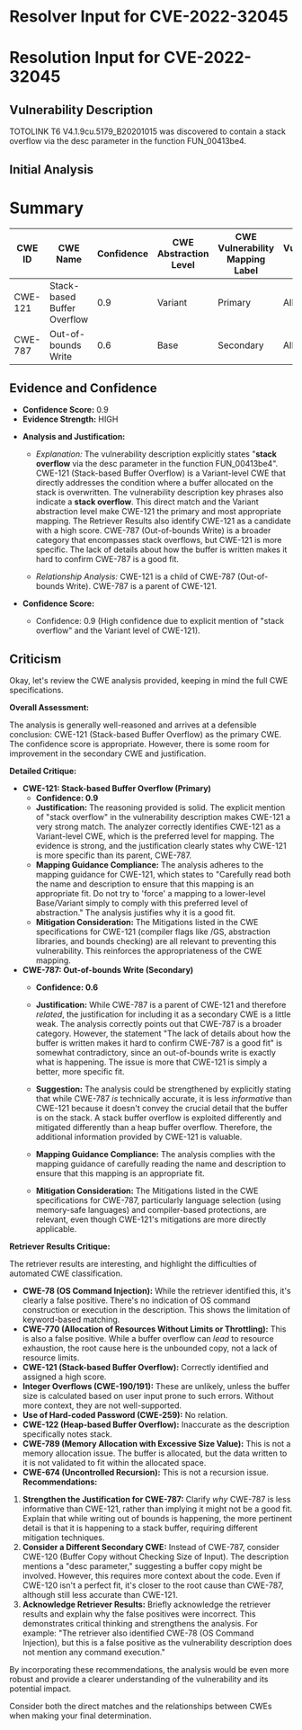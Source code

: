 # Resolver Input for CVE-2022-32045

# Resolution Input for CVE-2022-32045

## Vulnerability Description
TOTOLINK T6 V4.1.9cu.5179_B20201015 was discovered to contain a stack overflow via the desc parameter in the function FUN_00413be4.

## Initial Analysis
# Summary
| CWE ID | CWE Name | Confidence | CWE Abstraction Level | CWE Vulnerability Mapping Label | CWE-Vulnerability Mapping Notes |
|---|---|---|---|---|---|
| CWE-121 | Stack-based Buffer Overflow | 0.9 | Variant | Primary | Allowed |
| CWE-787 | Out-of-bounds Write | 0.6 | Base | Secondary | Allowed |

## Evidence and Confidence

*   **Confidence Score:** 0.9
*   **Evidence Strength:** HIGH

- **Analysis and Justification:**  
  - *Explanation:* The vulnerability description explicitly states "**stack overflow** via the desc parameter in the function FUN_00413be4". CWE-121 (Stack-based Buffer Overflow) is a Variant-level CWE that directly addresses the condition where a buffer allocated on the stack is overwritten. The vulnerability description key phrases also indicate a **stack overflow**. This direct match and the Variant abstraction level make CWE-121 the primary and most appropriate mapping. The Retriever Results also identify CWE-121 as a candidate with a high score. CWE-787 (Out-of-bounds Write) is a broader category that encompasses stack overflows, but CWE-121 is more specific. The lack of details about how the buffer is written makes it hard to confirm CWE-787 is a good fit.
  
  - *Relationship Analysis:* CWE-121 is a child of CWE-787 (Out-of-bounds Write). CWE-787 is a parent of CWE-121.

- **Confidence Score:**  
  - Confidence: 0.9 (High confidence due to explicit mention of "stack overflow" and the Variant level of CWE-121).

## Criticism
Okay, let's review the CWE analysis provided, keeping in mind the full CWE specifications.

**Overall Assessment:**

The analysis is generally well-reasoned and arrives at a defensible conclusion: CWE-121 (Stack-based Buffer Overflow) as the primary CWE.  The confidence score is appropriate. However, there is some room for improvement in the secondary CWE and justification.

**Detailed Critique:**

*   **CWE-121: Stack-based Buffer Overflow (Primary)**
    *   **Confidence: 0.9**
    *   **Justification:** The reasoning provided is solid. The explicit mention of "stack overflow" in the vulnerability description makes CWE-121 a very strong match. The analyzer correctly identifies CWE-121 as a Variant-level CWE, which is the preferred level for mapping. The evidence is strong, and the justification clearly states why CWE-121 is more specific than its parent, CWE-787.
    *   **Mapping Guidance Compliance:** The analysis adheres to the mapping guidance for CWE-121, which states to "Carefully read both the name and description to ensure that this mapping is an appropriate fit. Do not try to 'force' a mapping to a lower-level Base/Variant simply to comply with this preferred level of abstraction." The analysis justifies why it is a good fit.
    *   **Mitigation Consideration:** The Mitigations listed in the CWE specifications for CWE-121 (compiler flags like /GS, abstraction libraries, and bounds checking) are all relevant to preventing this vulnerability. This reinforces the appropriateness of the CWE mapping.
*   **CWE-787: Out-of-bounds Write (Secondary)**
    *   **Confidence: 0.6**
    *   **Justification:** While CWE-787 is a parent of CWE-121 and therefore *related*, the justification for including it as a secondary CWE is a little weak. The analysis correctly points out that CWE-787 is a broader category. However, the statement "The lack of details about how the buffer is written makes it hard to confirm CWE-787 is a good fit" is somewhat contradictory, since an out-of-bounds write is exactly what is happening. The issue is more that CWE-121 is simply a better, more specific fit.

    *   **Suggestion:** The analysis could be strengthened by explicitly stating that while CWE-787 *is* technically accurate, it is less *informative* than CWE-121 because it doesn't convey the crucial detail that the buffer is on the stack. A stack buffer overflow is exploited differently and mitigated differently than a heap buffer overflow. Therefore, the additional information provided by CWE-121 is valuable.

    *   **Mapping Guidance Compliance:** The analysis complies with the mapping guidance of carefully reading the name and description to ensure that this mapping is an appropriate fit.
    *   **Mitigation Consideration:** The Mitigations listed in the CWE specifications for CWE-787, particularly language selection (using memory-safe languages) and compiler-based protections, are relevant, even though CWE-121's mitigations are more directly applicable.

**Retriever Results Critique:**

The retriever results are interesting, and highlight the difficulties of automated CWE classification.

*   **CWE-78 (OS Command Injection):** While the retriever identified this, it's clearly a false positive. There's no indication of OS command construction or execution in the description. This shows the limitation of keyword-based matching.
*   **CWE-770 (Allocation of Resources Without Limits or Throttling):** This is also a false positive. While a buffer overflow can *lead* to resource exhaustion, the root cause here is the unbounded copy, not a lack of resource limits.
*   **CWE-121 (Stack-based Buffer Overflow):** Correctly identified and assigned a high score.
*   **Integer Overflows (CWE-190/191):** These are unlikely, unless the buffer size is calculated based on user input prone to such errors. Without more context, they are not well-supported.
*   **Use of Hard-coded Password (CWE-259):** No relation.
*   **CWE-122 (Heap-based Buffer Overflow):** Inaccurate as the description specifically notes stack.
*   **CWE-789 (Memory Allocation with Excessive Size Value):** This is not a memory allocation issue. The buffer is allocated, but the data written to it is not validated to fit within the allocated space.
*   **CWE-674 (Uncontrolled Recursion):** This is not a recursion issue.
**Recommendations:**

1.  **Strengthen the Justification for CWE-787:**  Clarify *why* CWE-787 is less informative than CWE-121, rather than implying it might not be a good fit. Explain that while writing out of bounds is happening, the more pertinent detail is that it is happening to a stack buffer, requiring different mitigation techniques.
2.  **Consider a Different Secondary CWE:** Instead of CWE-787, consider CWE-120 (Buffer Copy without Checking Size of Input). The description mentions a "desc parameter," suggesting a buffer copy might be involved. However, this requires more context about the code. Even if CWE-120 isn't a perfect fit, it's closer to the root cause than CWE-787, although still less accurate than CWE-121.
3.  **Acknowledge Retriever Results:** Briefly acknowledge the retriever results and explain why the false positives were incorrect. This demonstrates critical thinking and strengthens the analysis. For example: "The retriever also identified CWE-78 (OS Command Injection), but this is a false positive as the vulnerability description does not mention any command execution."

By incorporating these recommendations, the analysis would be even more robust and provide a clearer understanding of the vulnerability and its potential impact.

Consider both the direct matches and the relationships between CWEs
when making your final determination.
        